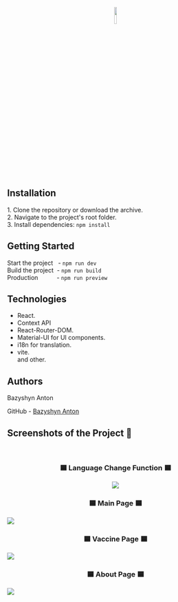 <div align='center'><img style="width:10%" src='https://github.com/BazyshynAnton/Umbrella.corp/assets/120124298/99c2b3b5-2fdb-404c-b683-7be8639a9d73'/></div>

## Installation

1.&nbsp;Clone the repository or download the archive.  
2.&nbsp;Navigate to the project's root folder.  
3.&nbsp;Install dependencies: `npm install`  

## Getting Started

Start the project&nbsp; &nbsp;- `npm run dev`    <br/>
Build the project&nbsp;&nbsp;- `npm run build`  <br/>
Production&nbsp; &nbsp; &nbsp; &nbsp; &nbsp; &nbsp;- `npm run preview`  <br/>

## Technologies

- React. <br/>
- Context API </br>
- React-Router-DOM. <br/>
- Material-UI for UI components. <br/>
- i18n for translation. <br/>
- vite. <br/>and other.  

## Authors

<p>Bazyshyn Anton</p>
<p>GitHub - <a href='https://github.com/BazyshynAnton'>Bazyshyn Anton</a></p> 

<h2>Screenshots of the Project 📸</h2>
<br/>
<h3 align='center'>🟦 Language Change Function 🟦</h3>
<div align='center'><img src='https://github.com/BazyshynAnton/Umbrella.corp/assets/120124298/1a267a56-6150-4604-afe3-a0d5dfc67e74' /></div>

<h3 align='center'>🟦 Main Page 🟦</h3>
<img src='https://github.com/BazyshynAnton/Umbrella.corp/assets/120124298/b480af7d-4dd7-4067-abb5-5a85bba8f35b' />

<h3 align='center'>🟦 Vaccine Page 🟦</h3>
<img src='https://github.com/BazyshynAnton/Umbrella.corp/assets/120124298/278fc26c-6aef-42af-841e-865119e848d0' />

<h3 align='center'>🟦 About Page 🟦</h3>
<img src='https://github.com/BazyshynAnton/Umbrella.corp/assets/120124298/a838cd64-5adf-4add-b5ec-a6037cea0d3f' />
